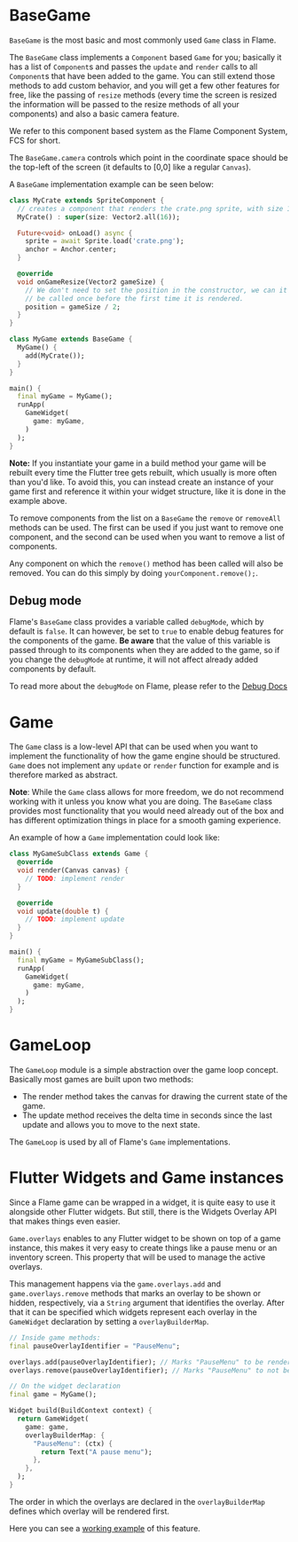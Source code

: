 # BaseGame

`BaseGame` is the most basic and most commonly used `Game` class in Flame.

The `BaseGame` class implements a `Component` based `Game` for you; basically it has a list of
`Component`s and passes the `update` and `render` calls to all `Component`s that have been added to
the game. You can still extend those methods to add custom behavior, and you will get a few other
features for free, like the passing of `resize` methods (every time the screen is resized the
information will be passed to the resize methods of all your components) and also a basic camera
feature.

We refer to this component based system as the Flame Component System, FCS for short.

The `BaseGame.camera` controls which point in the coordinate space should be the top-left of the
screen (it defaults to [0,0] like a regular `Canvas`).

A `BaseGame` implementation example can be seen below:

```dart
class MyCrate extends SpriteComponent {
  // creates a component that renders the crate.png sprite, with size 16 x 16
  MyCrate() : super(size: Vector2.all(16));

  Future<void> onLoad() async {
    sprite = await Sprite.load('crate.png');
    anchor = Anchor.center;
  }

  @override
  void onGameResize(Vector2 gameSize) {
    // We don't need to set the position in the constructor, we can it directly here since it will
    // be called once before the first time it is rendered.
    position = gameSize / 2;
  }
}

class MyGame extends BaseGame {
  MyGame() {
    add(MyCrate());
  }
}

main() {
  final myGame = MyGame();
  runApp(
    GameWidget(
      game: myGame,
    )
  );
}
```

**Note:** If you instantiate your game in a build method your game will be rebuilt every time the
 Flutter tree gets rebuilt, which usually is more often than you'd like. To avoid this, you can
 instead create an instance of your game first and reference it within your widget structure, like
 it is done in the example above.

To remove components from the list on a `BaseGame` the `remove` or `removeAll` methods can be used.
The first can be used if you just want to remove one component, and the second can be used when you
want to remove a list of components.

Any component on which the `remove()` method has been called will also be removed. You can do this
simply by doing `yourComponent.remove();`.

## Debug mode

Flame's `BaseGame` class provides a variable called `debugMode`, which by default is `false`. It can
however, be set to `true` to enable debug features for the components of the game. **Be aware** that
the value of this variable is passed through to its components when they are added to the game, so
if you change the `debugMode` at runtime, it will not affect already added components by default.

To read more about the `debugMode` on Flame, please refer to the [Debug Docs](debug.md)

# Game

The `Game` class is a low-level API that can be used when you want to implement the functionality of
how the game engine should be structured. `Game` does not implement any `update` or
`render` function for example and is therefore marked as abstract.

**Note**: While the `Game` class allows for more freedom, we do not recommend working with it unless
 you know what you are doing. The `BaseGame` class provides most functionality that you would need
 already out of the box and has different optimization things in place for a smooth gaming
 experience.

An example of how a `Game` implementation could look like:

```dart
class MyGameSubClass extends Game {
  @override
  void render(Canvas canvas) {
    // TODO: implement render
  }

  @override
  void update(double t) {
    // TODO: implement update
  }
}

main() {
  final myGame = MyGameSubClass();
  runApp(
    GameWidget(
      game: myGame,
    )
  );
}
```

# GameLoop

The `GameLoop` module is a simple abstraction over the game loop concept. Basically most games are
built upon two methods:

 - The render method takes the canvas for drawing the current state of the game.
 - The update method receives the delta time in seconds since the last update and allows you to move
  to the next state.

The `GameLoop` is used by all of Flame's `Game` implementations.

# Flutter Widgets and Game instances

Since a Flame game can be wrapped in a widget, it is quite easy to use it alongside other Flutter
widgets. But still, there is the Widgets Overlay API that makes things even easier.

`Game.overlays` enables to any Flutter widget to be shown on top of a game instance, this makes it
very easy to create things like a pause menu or an inventory screen.
This property that will be used to manage the active overlays.

This management happens via the `game.overlays.add` and `game.overlays.remove` methods that marks an
overlay to be shown or hidden, respectively, via a `String` argument that identifies the overlay.
After that it can be specified which widgets represent each overlay in the `GameWidget` declaration
by setting a `overlayBuilderMap`.

```dart
// Inside game methods:
final pauseOverlayIdentifier = "PauseMenu";

overlays.add(pauseOverlayIdentifier); // Marks "PauseMenu" to be rendered.
overlays.remove(pauseOverlayIdentifier); // Marks "PauseMenu" to not be rendered.
```

```dart
// On the widget declaration
final game = MyGame();

Widget build(BuildContext context) {
  return GameWidget(
    game: game,
    overlayBuilderMap: {
      "PauseMenu": (ctx) {
        return Text("A pause menu");
      },
    },
  );
}
```

The order in which the overlays are declared in the `overlayBuilderMap` defines which overlay
will be rendered first.

Here you can see a
[working example](https://github.com/flame-engine/flame/tree/main/examples/lib/stories/widgets/overlay.dart)
of this feature.
